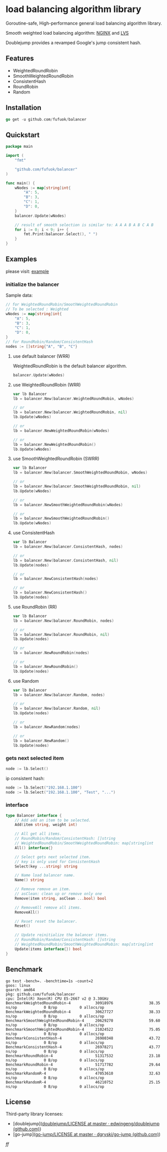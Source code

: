 # load balancing algorithm library

Goroutine-safe, High-performance general load balancing algorithm library.

Smooth weighted load balancing algorithm: [NGINX](https://github.com/phusion/nginx/commit/27e94984486058d73157038f7950a0a36ecc6e35) and [LVS](http://kb.linuxvirtualserver.org/wiki/Weighted_Round-Robin_Scheduling)

Doublejump provides a revamped Google's jump consistent hash.

## Features

- WeightedRoundRobin
- SmoothWeightedRoundRobin
- ConsistentHash
- RoundRobin
- Random

## Installation

```go
go get -u github.com/fufuok/balancer
```

## Quickstart

```go
package main

import (
	"fmt"

	"github.com/fufuok/balancer"
)

func main() {
	wNodes := map[string]int{
		"A": 5,
		"B": 3,
		"C": 1,
		"D": 0,
	}
	balancer.Update(wNodes)

	// result of smooth selection is similar to: A A A B A B C A B
	for i := 0; i < 9; i++ {
		fmt.Print(balancer.Select(), " ")
	}
}
```

## Examples

please visit: [example](example)

### initialize the balancer

Sample data:

```go
// for WeightedRoundRobin/SmoothWeightedRoundRobin
// To be selected : Weighted
wNodes := map[string]int{
    "A": 5,
    "B": 3,
    "C": 1,
    "D": 0,
}
// for RoundRobin/Random/ConsistentHash
nodes := []string{"A", "B", "C"}
```

1. use default balancer (WRR)

   WeightedRoundRobin is the default balancer algorithm.

   ```go
   balancer.Update(wNodes)
   ```

2. use WeightedRoundRobin (WRR)

   ```go
   var lb Balancer
   lb = balancer.New(balancer.WeightedRoundRobin, wNodes)
   
   // or
   lb = balancer.New(balancer.WeightedRoundRobin, nil)
   lb.Update(wNodes)
   
   // or
   lb = balancer.NewWeightedRoundRobin(wNodes)
   
   // or
   lb = balancer.NewWeightedRoundRobin()
   lb.Update(wNodes)
   ```

3. use SmoothWeightedRoundRobin (SWRR)

   ```go
   var lb Balancer
   lb = balancer.New(balancer.SmoothWeightedRoundRobin, wNodes)
   
   // or
   lb = balancer.New(balancer.SmoothWeightedRoundRobin, nil)
   lb.Update(wNodes)
   
   // or
   lb = balancer.NewSmoothWeightedRoundRobin(wNodes)
   
   // or
   lb = balancer.NewSmoothWeightedRoundRobin()
   lb.Update(wNodes)
   ```

4. use ConsistentHash

   ```go
   var lb Balancer
   lb = balancer.New(balancer.ConsistentHash, nodes)
   
   // or
   lb = balancer.New(balancer.ConsistentHash, nil)
   lb.Update(nodes)
   
   // or
   lb = balancer.NewConsistentHash(nodes)
   
   // or
   lb = balancer.NewConsistentHash()
   lb.Update(nodes)
   ```

5. use RoundRobin (RR)

   ```go
   var lb Balancer
   lb = balancer.New(balancer.RoundRobin, nodes)
   
   // or
   lb = balancer.New(balancer.RoundRobin, nil)
   lb.Update(nodes)
   
   // or
   lb = balancer.NewRoundRobin(nodes)
   
   // or
   lb = balancer.NewRoundRobin()
   lb.Update(nodes)
   ```

6. use Random

   ```go
   var lb Balancer
   lb = balancer.New(balancer.Random, nodes)
   
   // or
   lb = balancer.New(balancer.Random, nil)
   lb.Update(nodes)
   
   // or
   lb = balancer.NewRandom(nodes)
   
   // or
   lb = balancer.NewRandom()
   lb.Update(nodes)
   ```

### gets next selected item

```go
node := lb.Select()
```

ip consistent hash:

```go
node := lb.Select("192.168.1.100")
node := lb.Select("192.168.1.100", "Test", "...")
```

### interface

```go
type Balancer interface {
	// Add add an item to be selected.
	Add(item string, weight int)

	// All get all items.
	// RoundRobin/Random/ConsistentHash: []string
	// WeightedRoundRobin/SmoothWeightedRoundRobin: map[string]int
	All() interface{}

	// Select gets next selected item.
	// key is only used for ConsistentHash
	Select(key ...string) string

	// Name load balancer name.
	Name() string

	// Remove remove an item.
	// asClean: clean up or remove only one
	Remove(item string, asClean ...bool) bool

	// RemoveAll remove all items.
	RemoveAll()

	// Reset reset the balancer.
	Reset()

	// Update reinitialize the balancer items.
	// RoundRobin/Random/ConsistentHash: []string
	// WeightedRoundRobin/SmoothWeightedRoundRobin: map[string]int
	Update(items interface{}) bool
}
```

## Benchmark

```shell
go test -bench=. -benchtime=1s -count=2
goos: linux
goarch: amd64
pkg: github.com/fufuok/balancer
cpu: Intel(R) Xeon(R) CPU E5-2667 v2 @ 3.30GHz
BenchmarkWeightedRoundRobin-4           30918976                38.35 ns/op            0 B/op          0 allocs/op
BenchmarkWeightedRoundRobin-4           30627727                38.33 ns/op            0 B/op          0 allocs/op
BenchmarkSmoothWeightedRoundRobin-4     20629270                59.60 ns/op            0 B/op          0 allocs/op
BenchmarkSmoothWeightedRoundRobin-4     21024522                75.05 ns/op            0 B/op          0 allocs/op
BenchmarkConsistentHash-4               26980348                43.72 ns/op            0 B/op          0 allocs/op
BenchmarkConsistentHash-4               26978271                43.77 ns/op            0 B/op          0 allocs/op
BenchmarkRoundRobin-4                   51317532                23.18 ns/op            0 B/op          0 allocs/op
BenchmarkRoundRobin-4                   51717782                29.64 ns/op            0 B/op          0 allocs/op
BenchmarkRandomR-4                      47053610                32.63 ns/op            0 B/op          0 allocs/op
BenchmarkRandomR-4                      46210752                25.15 ns/op            0 B/op          0 allocs/op
```

## License

Third-party library licenses:

- [doublejump]([doublejump/LICENSE at master · edwingeng/doublejump (github.com)](https://github.com/edwingeng/doublejump/blob/master/LICENSE))
- [go-jump]([go-jump/LICENSE at master · dgryski/go-jump (github.com)](https://github.com/dgryski/go-jump/blob/master/LICENSE))





*ff*